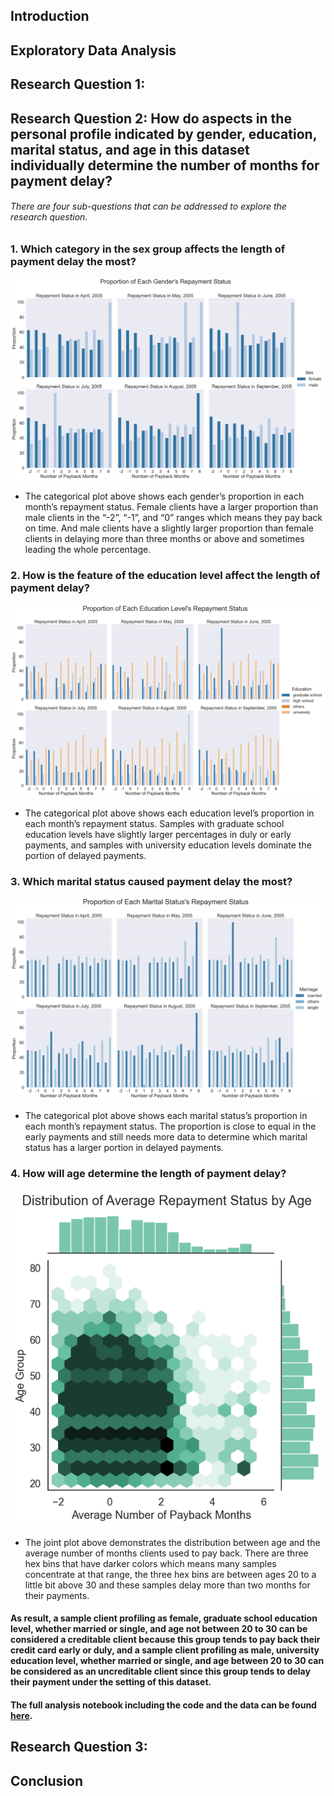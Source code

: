 ## Introduction









## Exploratory Data Analysis









## Research Question 1:




















## Research Question 2: How do aspects in the personal profile indicated by gender, education, marital status, and age in this dataset individually determine the number of months for payment delay?

###### There are four sub-questions that can be addressed to explore the research question.
###  1. Which category in the sex group affects the length of payment delay the most?

![Gender proportion](images/final_plots_Remy/final_plot1.png)


- The categorical plot above shows each gender’s proportion in each month’s repayment status. Female clients have a larger proportion than male clients in the “-2”, “-1”, and “0” ranges which means they pay back on time. And male clients have a slightly larger proportion than female clients in delaying more than three months or above and sometimes leading the whole percentage.

### 2. How is the feature of the education level affect the length of payment delay?

![Education level proportion](images/final_plots_Remy/final_plot2.png)

- The categorical plot above shows each education level’s proportion in each month’s repayment status. Samples with graduate school education levels have slightly larger percentages in duly or early payments, and samples with university education levels dominate the portion of delayed payments.

### 3. Which marital status caused payment delay the most?

![Marital Proportion](images/final_plots_Remy/final_plot3.png)

- The categorical plot above shows each marital status’s proportion in each month’s repayment status. The proportion is close to equal in the early payments and still needs more data to determine which marital status has a larger portion in delayed payments.


### 4. How will age determine the length of payment delay?

![Distribution of age](images/final_plots_Remy/final_plot4.png)

- The joint plot above demonstrates the distribution between age and the average number of months clients used to pay back. There are three hex bins that have darker colors which means many samples concentrate at that range, the three hex bins are between ages 20 to a little bit above 30 and these samples delay more than two months for their payments.


#### As result, a sample client profiling as female, graduate school education level, whether married or single, and age not between 20 to 30 can be considered a creditable client because this group tends to pay back their credit card early or duly, and a sample client profiling as male, university education level, whether married or single, and age between 20 to 30 can be considered as an uncreditable client since this group tends to delay their payment under the setting of this dataset. 
#### The full analysis notebook including the code and the data can be found [here]( https://github.com/ubco-W2022T2-data301/project-group-group27/blob/main/analysis/analysis_Remy.ipynb).


## Research Question 3: 























## Conclusion 








